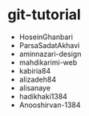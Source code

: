 # git-tutorial

- HoseinGhanbari
- ParsaSadatAkhavi
- aminnazari-design
- mahdikarimi-web
- kabiria84
- alizadeh84
- alisanaye
- hadikhaki1384
- Anooshirvan-1384
